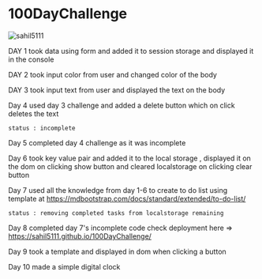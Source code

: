 # 100DayChallenge

<p align="left"> <img src="https://komarev.com/ghpvc/?username=sahil5111&label=Profile%20views&color=0e75b6&style=flat" alt="sahil5111" /> </p>

DAY 1 
    took data using form and added it to session storage and displayed it in the console

DAY 2
    took input color from user and changed color of the body 

DAY 3
    took input text from user and displayed the text on the body

Day 4 
    used day 3 challenge and added a delete button which on click deletes the text 

    status : incomplete

Day 5
    completed day 4 challenge as it was incomplete

Day 6 
    took key value pair and added it to the local storage , displayed it on the dom on clicking show button and cleared localstorage on clicking clear button

Day 7
    used all the knowledge from day 1-6 to create to do list using template at https://mdbootstrap.com/docs/standard/extended/to-do-list/
    
    status : removing completed tasks from localstorage remaining 

Day 8
    completed day 7's incomplete code
    check deployment here => https://sahil5111.github.io/100DayChallenge/

Day 9
    took a template and displayed in dom when clicking a button

Day 10 
    made a simple digital clock